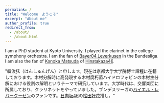 ```yaml
---
permalink: /
title: "Welcome　ようこそ"
excerpt: "About me"
author_profile: true
redirect_from: 
  - /about/
  - /about.html
---
```


I am a PhD student at Kyoto University. I played the clarinet in the college symphony orchestra. I am the fan of [Bayer04 Leverkusen](https://www.bayer04.de/de-de) in the Bundesliga. I am also the fan of [Konoka Matsuda](https://www.hinatazaka46.com/s/official/diary/member/list?ima=0000&ct=18) of [Hinatakaza46](https://www.hinatazaka46.com/s/official/?ima=0000). 

"韓浚弦（はんしゅんげん）と申します。現在は京都大学大学院博士課程に在籍しております。木材分解時に高発現する木材腐朽菌ハイドロフォビンの木材生分解における役割の解明というテーマで研究しています。大学時代は、交響楽団に所属しており、クラリネットをやっていました。ブンデスリーガの[バイエル・レバークーゼン](https://www.bayer04.de/de-de)のファンです。[日向坂46](https://www.hinatazaka46.com/s/official/?ima=0000)の[松田好花](https://www.hinatazaka46.com/s/official/diary/member/list?ima=0000&ct=18)推し。"
